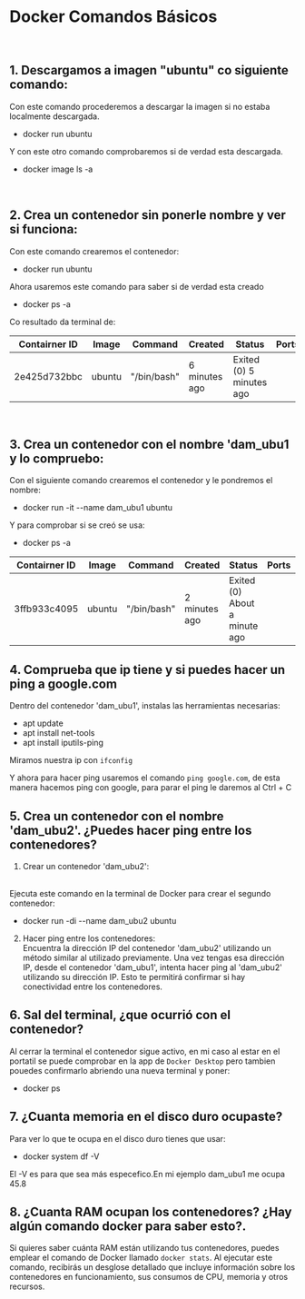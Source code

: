 # Docker Comandos Básicos

<br>

## 1. Descargamos a imagen "ubuntu" co siguiente comando:

Con este comando procederemos a descargar la imagen si no estaba localmente descargada.
- docker run ubuntu

Y con este otro comando comprobaremos si de verdad esta descargada.

- docker image ls -a

<br>

## 2. Crea un contenedor sin ponerle nombre y ver si funciona:
Con este comando crearemos el contenedor:

- docker run ubuntu

Ahora usaremos este comando para saber si de verdad esta creado

- docker ps -a

Co resultado da terminal de:

|Contairner ID|Image|Command|Created|Status|Ports| Names |
|-------|-------|-------|-------|-------|-------|-------|
|2e425d732bbc|ubuntu|"/bin/bash"|6 minutes ago|Exited (0) 5 minutes ago| |  determined_goldberg|

<br>

## 3. Crea un contenedor con el nombre 'dam_ubu1 y lo compruebo:

Con el siguiente comando crearemos el contenedor y le pondremos el nombre:

- docker run -it --name dam_ubu1 ubuntu

Y para comprobar si se creó se usa:

- docker ps -a

|Contairner ID|Image|Command|Created|Status|Ports| Names |
|-------|-------|-------|-------|-------|-------|-------|
|3ffb933c4095|ubuntu|"/bin/bash"|2 minutes ago| Exited (0) About a minute ago| |dam_ubu1|

## 4. Comprueba que ip tiene y si puedes hacer un ping a google.com
Dentro del contenedor 'dam_ubu1', instalas las herramientas necesarias:

- apt update
- apt install net-tools
- apt install iputils-ping

Miramos nuestra ip con `ifconfig`

Y ahora para hacer ping usaremos el comando `ping google.com`, de esta manera hacemos ping con google, para parar el ping le daremos al Ctrl + C

## 5. Crea un contenedor con el nombre 'dam_ubu2'. ¿Puedes hacer ping entre los contenedores?

1. Crear un contenedor 'dam_ubu2':
<br>
Ejecuta este comando en la terminal de Docker para crear el segundo contenedor:

- docker run -di --name dam_ubu2 ubuntu 

2. Hacer ping entre los contenedores: <br>
Encuentra la dirección IP del contenedor 'dam_ubu2' utilizando un método similar al utilizado previamente. Una vez tengas esa dirección IP, desde el contenedor 'dam_ubu1', intenta hacer ping al 'dam_ubu2' utilizando su dirección IP. Esto te permitirá confirmar si hay conectividad entre los contenedores.

## 6. Sal del terminal, ¿que ocurrió con el contenedor?

Al cerrar la terminal el contenedor sigue activo, en mi caso al estar en el portatil se puede comprobar en la app de `Docker Desktop` pero tambien pouedes confirmarlo abriendo una nueva terminal y poner:
- docker ps

## 7. ¿Cuanta memoria en el disco duro ocupaste?
Para ver lo que te ocupa en el disco duro tienes que usar:

- docker system df -V

El -V es para que sea más especefico.En mi ejemplo dam_ubu1 me ocupa 45.8

## 8. ¿Cuanta RAM ocupan los contenedores? ¿Hay algún comando docker para saber esto?.

Si quieres saber cuánta RAM están utilizando tus contenedores, puedes emplear el comando de Docker llamado `docker stats`. Al ejecutar este comando, recibirás un desglose detallado que incluye información sobre los contenedores en funcionamiento, sus consumos de CPU, memoria y otros recursos.
